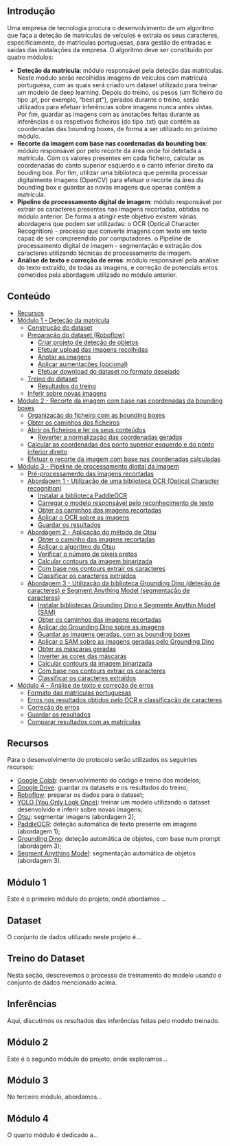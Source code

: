 ## Introdução

Uma empresa de tecnologia procura o desenvolvimento de um algoritmo que faça a deteção de matrículas de veículos e extraia os seus caracteres, especificamente, de matrículas portuguesas, para gestão de entradas e saídas das instalações da empresa.
O algoritmo deve ser constituído por quatro módulos:
-	**Deteção da matrícula**: módulo responsável pela deteção das matrículas. Neste módulo serão recolhidas imagens de veículos com matrícula portuguesa, com as quais será criado um dataset utilizado para treinar um modelo de deep learning. Depois do treino, os pesos (um ficheiro do tipo .pt, por exemplo, “best.pt”), gerados durante o treino, serão utilizados para efetuar inferências sobre imagens nunca antes vistas. Por fim, guardar as imagens com as anotações feitas durante as inferências e os respetivos ficheiros (do tipo .txt) que contêm as coordenadas das bounding boxes, de forma a ser utilizado no próximo módulo. 
-	**Recorte da imagem com base nas coordenadas da bounding box**: módulo responsável por pelo recorte da área onde foi detetada a matrícula. Com os valores presentes em cada ficheiro, calcular as coordenadas do canto superior esquerdo e o canto inferior direito da bouding box. Por fim, utilizar uma biblioteca que permita processar digitalmente imagens (OpenCV) para efetuar o recorte da área da bounding box e guardar as novas imagens que apenas contêm a matrícula.
-	 **Pipeline de processamento digital de imagem**: módulo responsável por extrair os caracteres presentes nas imagens recortadas, obtidas no módulo anterior. De forma a atingir este objetivo existem várias abordagens que podem ser utilizadas:
o	OCR (Optical Character Recognition) - processo que converte imagens com texto em texto capaz de ser compreendido por computadores.
o	Pipeline de processamento digital de imagem - segmentação e extração dos caracteres utilizando técnicas de processamento de imagem.
-	**Análise de texto e correção de erros**: módulo responsável pela análise do texto extraído, de todas as imagens, e correção de potenciais erros cometidos pela abordagem utilizado no módulo anterior.



## Conteúdo

- [Recursos](#software-a-utilizar)
- [Módulo 1 - Deteção da matrícula](#módulo-1)
  - [Construção do dataset](#construir-dataset)
  - [Preparação do dataset (Roboflow)](#preparar-dataset)
    - [Criar projeto de deteção de objetos](#criar-projeto-roboflow)
    - [Efetuar upload das imagens recolhidas](#upload-imagens)
    - [Anotar as imagens](#anotar-imagens)
    - [Aplicar aumentações (opcional)](#aumentar-imagens)
    - [Efetuar download do dataset no formato desejado](#download-dataset)
  - [Treino do dataset](#treino-dataset)
    - [Resultados do treino](#)
  - [Inferir sobre novas imagens](#inferências)
- [Módulo 2 - Recorte da imagem com base nas coordenadas da bounding boxes](#módulo-2)
  - [Organização do ficheiro com as bounding boxes](#ficheiro-bb)
  - [Obter os caminhos dos ficheiros](#caminhos-bb)
  - [Abrir os ficheiros e ler os seus conteúdos](#ler-ficheiro)
    - [Reverter a normalização das coordenadas geradas](#desnormalização)
  - [Calcular as coordenadas dos ponto superior esquerdo e do ponto inferior direito](#calculo-pontos)
  - [Efetuar o recorte da imagem com base nas coordenadas calculadas](#recorte-imagens)
- [Módulo 3 - Pipeline de processamento digital da imagem](#módulo-3)
  - [Pré-processamento das imagens recortadas](#processar-imagens)
  - [Abordagem 1 - Utilização de uma biblioteca OCR (Optical Character recognition)](#ocr)
    - [Instalar a biblioteca PaddleOCR](#instalar-ocr)
    - [Carregar o modelo responsável pelo reconhecimento de texto](#modelo-ocr)
    - [Obter os caminhos das imagens recortadas](#imagens-ocr)
    - [Aplicar o OCR sobre as imagens](#aplicar-ocr)
    - [Guardar os resultados](#guardar-ocr)
  - [Abordagem 2 - Aplicação do método de Otsu](#otsu)
    - [Obter o caminho das imagens recortadas](#caminhos-otsu)
    - [Aplicar o algoritmo de Otsu](#aplicar-otsu)
    - [Verificar o número de píxeis pretos](#pixeis-otsu)
    - [Calcular contours da imagem binarizada](#contours-otsu)
    - [Com base nos contours extrair os caracteres](#extrair-otsu)
    - [Classificar os caracteres extraídos](#classificar-otsu)
  - [Abordagem 3 - Utilização da biblioteca Grounding Dino (deteção de caracteres) e Segment Anything Model (segmentação de caracteres)](#gd-sam)
    - [Instalar bibliotecas Grounding Dino e Segmente Anythin Model (SAM)](#instalar-gd-sam)
    - [Obter os caminhos das imagens recortadas](#caminhos-gd-sam)
    - [Aplicar do Grounding Dino sobre as imagens](#aplicar-gd)
    - [Guardar as imagens geradas, com as bounding boxes](#imagens-gd)
    - [Aplicar o SAM sobre as imagens geradas pelo Grounding Dino](#aplicar-sam)
    - [Obter as máscaras geradas](#mascaras-sam)
    - [Inverter as cores das máscaras](#inverter-cor-sam)
    - [Calcular contours da imagem binarizada](#contours-gd-sam)
    - [Com base nos contours extrair os caracteres](#extrair-gd-sam)
    - [Classificar os caracteres extraídos](#classificar-gd-sam)
- [Módulo 4 - Análise de texto e correção de erros](#módulo-4)
  - [Formato das matrículas portuguesas](#formato-matriculas)
  - [Erros nos resultados obtidos pelo OCR e classificação de caracteres](#erros-resultados)
  - [Correção de erros](#correcao-erros)
  - [Guardar os resultados](#guardar-resultadoss)
  - [Comparar resultados com as matrículas](#comparar-resultados)


## Recursos

Para o desenvolvimento do protocolo serão utilizados os seguintes recursos:

- [Google Colab](https://colab.research.google.com/): desenvolvimento do código e treino dos modelos;
- [Google Drive](https://www.google.com/drive/): guardar os datasets e os resultados do treino;
- [Roboflow](https://roboflow.com/): preparar os dados para o dataset;
- [YOLO (You Only Look Once)](https://github.com/ultralytics): treinar um modelo utilizando o dataset desenvolvido e inferir sobre novas imagens;
- [Otsu](https://en.wikipedia.org/wiki/Otsu%27s_method): segmentar imagens (abordagem 2);
- [PaddleOCR](https://github.com/PaddlePaddle/PaddleOCR/blob/release/2.7/README_en.md): deteção automática de texto presente em imagens (abordagem 1);
- [Grounding Dino](https://github.com/IDEA-Research/GroundingDINO): deteção automática de objetos, com base num prompt (abordagem 3);
- [Segment Anything Model](https://github.com/facebookresearch/segment-anything): segmentação automática de objetos (abordagem 3).


## Módulo 1
Este é o primeiro módulo do projeto, onde abordamos ...

## Dataset
O conjunto de dados utilizado neste projeto é...

## Treino do Dataset
Nesta seção, descrevemos o processo de treinamento do modelo usando o conjunto de dados mencionado acima.

## Inferências
Aqui, discutimos os resultados das inferências feitas pelo modelo treinado.

## Módulo 2
Este é o segundo módulo do projeto, onde exploramos...

## Módulo 3
No terceiro módulo, abordamos...

## Módulo 4
O quarto módulo é dedicado a...

